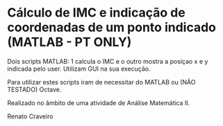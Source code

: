 # Cálculo de IMC e indicação de coordenadas de um ponto indicado (MATLAB - PT ONLY)
Dois scripts MATLAB: 1 calcula o IMC e o outro mostra a posiçao x e y indicada pelo user. 
Utilizam GUI na sua execução.

Para utilizar estes scripts iram de necessitar do MATLAB ou (NÃO TESTADO) Octave.

Realizado no âmbito de uma atividade de Análise Matemática II.

Renato Craveiro
